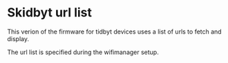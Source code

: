 # Skidbyt url list

This verion of the firmware for tidbyt devices uses a list of urls to fetch and display.

The url list is specified during the wifimanager setup.

